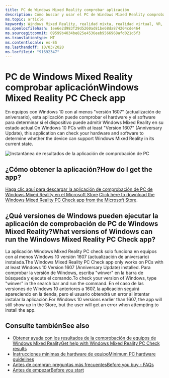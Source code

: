 ```yaml
---
title: PC de Windows Mixed Reality comprobar aplicación
description: Cómo buscar y usar el PC de Windows Mixed Reality comprobar la aplicación para probar la compatibilidad del equipo antes de adquirir un casco de la realidad mixta de Windows.
ms.topic: article
keywords: Windows Mixed Reality, realidad mixta, realidad virtual, VR, MR, compatible, compatibilidad, equipo, requisitos del sistema
ms.openlocfilehash: 1ee6e2d983f29d5260ad81be68da874204cde464
ms.sourcegitcommit: 09599b4034be825e4536eeb9566968afd021d5f3
ms.translationtype: MT
ms.contentlocale: es-ES
ms.lasthandoff: 10/03/2020
ms.locfileid: "91692347"
---
```

# <a name="windows-mixed-reality-pc-check-app"></a><span data-ttu-id="fc908-104">PC de Windows Mixed Reality comprobar aplicación</span><span class="sxs-lookup"><span data-stu-id="fc908-104">Windows Mixed Reality PC Check app</span></span>

<span data-ttu-id="fc908-105">En equipos con Windows 10 con al menos "versión 1607" (actualización de aniversario), esta aplicación puede comprobar el hardware y el software para determinar si el dispositivo puede admitir Windows Mixed Reality en su estado actual.</span><span class="sxs-lookup"><span data-stu-id="fc908-105">On Windows 10 PCs with at least "Version 1607" (Anniversary Update), this application can check your hardware and software to determine whether the device can support Windows Mixed Reality in its current state.</span></span> 

![Instantánea de resultados de la aplicación de comprobación de PC](images/450px-snapshot-of-results-from-pc-check-app.png)

## <a name="how-do-i-get-the-app"></a><span data-ttu-id="fc908-107">¿Cómo obtener la aplicación?</span><span class="sxs-lookup"><span data-stu-id="fc908-107">How do I get the app?</span></span>

<span data-ttu-id="fc908-108">[Haga clic aquí para descargar la aplicación de comprobación de PC de Windows Mixed Reality en el Microsoft Store](https://www.microsoft.com/en-us/store/p/windows-mixed-reality-pc-check/9nzvl19n7cnc).</span><span class="sxs-lookup"><span data-stu-id="fc908-108">[Click here to download the Windows Mixed Reality PC Check app from the Microsoft Store](https://www.microsoft.com/en-us/store/p/windows-mixed-reality-pc-check/9nzvl19n7cnc).</span></span>

## <a name="what-versions-of-windows-can-run-the-windows-mixed-reality-pc-check-app"></a><span data-ttu-id="fc908-109">¿Qué versiones de Windows pueden ejecutar la aplicación de comprobación de PC de Windows Mixed Reality?</span><span class="sxs-lookup"><span data-stu-id="fc908-109">What versions of Windows can run the Windows Mixed Reality PC Check app?</span></span>

<span data-ttu-id="fc908-110">La aplicación Windows Mixed Reality PC check solo funciona en equipos con al menos Windows 10 versión 1607 (actualización de aniversario) instalada.</span><span class="sxs-lookup"><span data-stu-id="fc908-110">The Windows Mixed Reality PC Check app only works on PCs with at least Windows 10 Version 1607 (Anniversary Update) installed.</span></span> <span data-ttu-id="fc908-111">Para comprobar la versión de Windows, escriba "winver" en la barra de búsqueda y ejecute el comando.</span><span class="sxs-lookup"><span data-stu-id="fc908-111">To check your version of Windows, type "winver" in the search bar and run the command.</span></span> <span data-ttu-id="fc908-112">En el caso de las versiones de Windows 10 anteriores a 1607, la aplicación seguirá apareciendo en la tienda, pero el usuario obtendrá un error al intentar instalar la aplicación.</span><span class="sxs-lookup"><span data-stu-id="fc908-112">For Windows 10 versions earlier than 1607, the app will still show up in the Store, but the user will get an error when attempting to install the app.</span></span>

## <a name="see-also"></a><span data-ttu-id="fc908-113">Consulte también</span><span class="sxs-lookup"><span data-stu-id="fc908-113">See also</span></span>
* [<span data-ttu-id="fc908-114">Obtener ayuda con los resultados de la comprobación de equipos de Windows Mixed Reality</span><span class="sxs-lookup"><span data-stu-id="fc908-114">Get help with Windows Mixed Reality PC Check results</span></span>](https://support.microsoft.com/en-us/help/4045777/windows-10-get-help-with-pc-compatibility-in-windows-mixed-reality)
* [<span data-ttu-id="fc908-115">Instrucciones mínimas de hardware de equipo</span><span class="sxs-lookup"><span data-stu-id="fc908-115">Minimum PC hardware guidelines</span></span>](windows-mixed-reality-minimum-pc-hardware-compatibility-guidelines.md)
* [<span data-ttu-id="fc908-116">Antes de comprar: preguntas más frecuentes</span><span class="sxs-lookup"><span data-stu-id="fc908-116">Before you buy - FAQs</span></span>](before-you-buy-faqs.md)
* [<span data-ttu-id="fc908-117">Antes de empezar</span><span class="sxs-lookup"><span data-stu-id="fc908-117">Before you start</span></span>](before-you-start.md)
